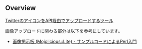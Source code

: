 ## Overview

[TwitterのアイコンをAPI経由でアップロードするツール](https://retrorocket.biz/upico/)


画像アップロードに関わる部分は以下を参考にしています。
* [画像掲示板 (Mojolicious::Lite) - サンプルコードによるPerl入門](http://d.hatena.ne.jp/perlcodesample/20100113/1264941583)
